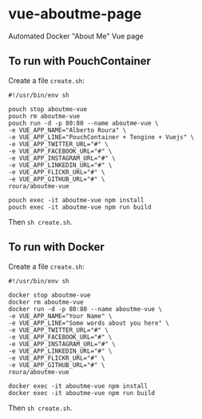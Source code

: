 # vue-aboutme-page
Automated Docker "About Me" Vue page

## To run with PouchContainer
Create a file `create.sh`:
```
#!/usr/bin/env sh

pouch stop aboutme-vue
pouch rm aboutme-vue
pouch run -d -p 80:80 --name aboutme-vue \
-e VUE_APP_NAME="Alberto Roura" \
-e VUE_APP_LINE="PouchContainer + Tengine + Vuejs" \
-e VUE_APP_TWITTER_URL="#" \
-e VUE_APP_FACEBOOK_URL="#" \
-e VUE_APP_INSTAGRAM_URL="#" \
-e VUE_APP_LINKEDIN_URL="#" \
-e VUE_APP_FLICKR_URL="#" \
-e VUE_APP_GITHUB_URL="#" \
roura/aboutme-vue

pouch exec -it aboutme-vue npm install
pouch exec -it aboutme-vue npm run build
```
Then `sh create.sh`.


## To run with Docker
Create a file `create.sh`:
```
#!/usr/bin/env sh

docker stop aboutme-vue
docker rm aboutme-vue
docker run -d -p 80:80 --name aboutme-vue \
-e VUE_APP_NAME="Your Name" \
-e VUE_APP_LINE="Some words about you here" \
-e VUE_APP_TWITTER_URL="#" \
-e VUE_APP_FACEBOOK_URL="#" \
-e VUE_APP_INSTAGRAM_URL="#" \
-e VUE_APP_LINKEDIN_URL="#" \
-e VUE_APP_FLICKR_URL="#" \
-e VUE_APP_GITHUB_URL="#" \
roura/aboutme-vue

docker exec -it aboutme-vue npm install
docker exec -it aboutme-vue npm run build
```
Then `sh create.sh`.

